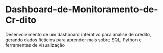 # Dashboard-de-Monitoramento-de-Cr-dito
Desenvolvimento de um dashboard interativo para analise de crédito, gerando dados ficticios para aprender mais sobre SQL, Python e ferramentas de visualização
